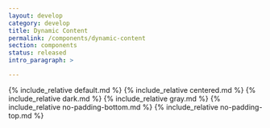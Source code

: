 ```yaml
---
layout: develop
category: develop
title: Dynamic Content
permalink: /components/dynamic-content
section: components
status: released
intro_paragraph: >

---
```


{% include_relative default.md %}
{% include_relative centered.md %}
{% include_relative dark.md %}
{% include_relative gray.md %}
{% include_relative no-padding-bottom.md %}
{% include_relative no-padding-top.md %}
